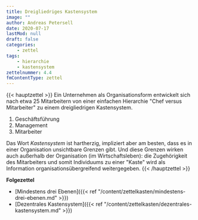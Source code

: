 ```yaml
---
title: Dreigliedriges Kastensystem
image: ""
author: Andreas Petersell
date: 2020-07-17
lastMod: null
draft: false
categories:
    - zettel
tags:
    - hierarchie
    - kastensystem
zettelnummer: 4.4
fmContentType: zettel
---
```


{{< hauptzettel >}}
Ein Unternehmen als Organisationsform entwickelt sich nach etwa 25 Mitarbeitern von einer einfachen Hierarchie "Chef versus Mitarbeiter" zu einem dreigliedrigen Kastensystem.

1. Geschäftsführung
2. Management
3. Mitarbeiter

Das Wort *Kastensystem* ist hartherzig, impliziert aber am besten, dass es in einer Organisation unsichtbare Grenzen gibt. Und diese Grenzen wirken auch außerhalb der Organisation (im Wirtschaftsleben): die Zugehörigkeit des Mitarbeiters und somit Individuums zu einer "Kaste" wird als Information organisationsübergreifend weitergegeben.
{{< /hauptzettel >}}
<!--more-->
**Folgezettel**

- [Mindestens drei Ebenen]({{< ref "/content/zettelkasten/mindestens-drei-ebenen.md" >}})
- [Dezentrales Kastensystem]({{< ref "/content/zettelkasten/dezentrales-kastensystem.md" >}})